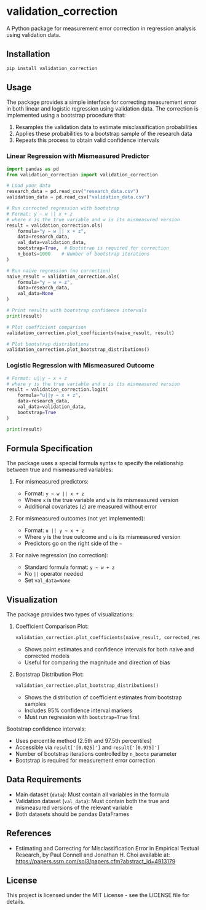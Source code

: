 # validation_correction

A Python package for measurement error correction in regression analysis using validation data.

## Installation

```bash
pip install validation_correction
```

## Usage

The package provides a simple interface for correcting measurement error in both linear and logistic regression using validation data. The correction is implemented using a bootstrap procedure that:
1. Resamples the validation data to estimate misclassification probabilities
2. Applies these probabilities to a bootstrap sample of the research data
3. Repeats this process to obtain valid confidence intervals

### Linear Regression with Mismeasured Predictor

```python
import pandas as pd
from validation_correction import validation_correction

# Load your data
research_data = pd.read_csv("research_data.csv")
validation_data = pd.read_csv("validation_data.csv")

# Run corrected regression with bootstrap
# Format: y ~ w || x + z
# where x is the true variable and w is its mismeasured version
result = validation_correction.ols(
    formula="y ~ w || x + z",
    data=research_data,
    val_data=validation_data,
    bootstrap=True,  # Bootstrap is required for correction
    n_boots=1000    # Number of bootstrap iterations
)

# Run naive regression (no correction)
naive_result = validation_correction.ols(
    formula="y ~ w + z",
    data=research_data,
    val_data=None
)

# Print results with bootstrap confidence intervals
print(result)

# Plot coefficient comparison
validation_correction.plot_coefficients(naive_result, result)

# Plot bootstrap distributions
validation_correction.plot_bootstrap_distributions()
```

### Logistic Regression with Mismeasured Outcome

```python
# Format: u||y ~ x + z
# where y is the true variable and u is its mismeasured version
result = validation_correction.logit(
    formula="u||y ~ x + z",
    data=research_data,
    val_data=validation_data,
    bootstrap=True
)

print(result)
```

## Formula Specification

The package uses a special formula syntax to specify the relationship between true and mismeasured variables:

1. For mismeasured predictors:
   - Format: `y ~ w || x + z`
   - Where `x` is the true variable and `w` is its mismeasured version
   - Additional covariates (`z`) are measured without error

2. For mismeasured outcomes (not yet implemented):
   - Format: `u || y ~ x + z`
   - Where `y` is the true outcome and `u` is its mismeasured version
   - Predictors go on the right side of the `~`

3. For naive regression (no correction):
   - Standard formula format: `y ~ w + z`
   - No `||` operator needed
   - Set `val_data=None`

## Visualization

The package provides two types of visualizations:

1. Coefficient Comparison Plot:
   ```python
   validation_correction.plot_coefficients(naive_result, corrected_result)
   ```
   - Shows point estimates and confidence intervals for both naive and corrected models
   - Useful for comparing the magnitude and direction of bias

2. Bootstrap Distribution Plot:
   ```python
   validation_correction.plot_bootstrap_distributions()
   ```
   - Shows the distribution of coefficient estimates from bootstrap samples
   - Includes 95% confidence interval markers
   - Must run regression with `bootstrap=True` first

Bootstrap confidence intervals:
- Uses percentile method (2.5th and 97.5th percentiles)
- Accessible via `result['[0.025]']` and `result['[0.975]']`
- Number of bootstrap iterations controlled by `n_boots` parameter
- Bootstrap is required for measurement error correction

## Data Requirements

- Main dataset (`data`): Must contain all variables in the formula
- Validation dataset (`val_data`): Must contain both the true and mismeasured versions of the relevant variable
- Both datasets should be pandas DataFrames

## References
- Estimating and Correcting for Misclassification Error in Empirical Textual Research, by Paul Connell and Jonathan H. Choi available at: https://papers.ssrn.com/sol3/papers.cfm?abstract_id=4913179

## License

This project is licensed under the MIT License - see the LICENSE file for details.
